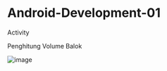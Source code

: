 # Android-Development-01
Activity

Penghitung Volume Balok


![image](https://user-images.githubusercontent.com/110412713/216671045-a282525a-994b-471f-b0f7-8270d9fd14db.png)

